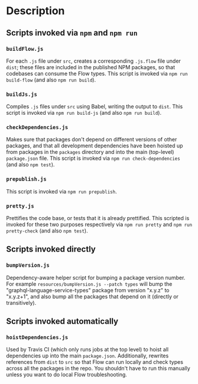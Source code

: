 # Description

## Scripts invoked via `npm` and `npm run`

### `buildFlow.js`

For each `.js` file under `src`, creates a corresponding `.js.flow` file under `dist`; these files are included in the published NPM packages, so that codebases can consume the Flow types. This script is invoked via `npm run build-flow` (and also `npm run build`).

### `buildJs.js`

Compiles `.js` files under `src` using Babel, writing the output to `dist`. This script is invoked via `npm run build-js` (and also `npm run build`).

### `checkDependencies.js`

Makes sure that packages don't depend on different versions of other packages, and that all development dependencies have been hoisted up from packages in the `packages` directory and into the main (top-level) `package.json` file. This script is invoked via `npm run check-dependencies` (and also `npm test`).

### `prepublish.js`

This script is invoked via `npm run prepublish`.

### `pretty.js`

Prettifies the code base, or tests that it is already prettified. This scripted is invoked for these two purposes respectively via `npm run pretty` and `npm run pretty-check` (and also `npm test`).

## Scripts invoked directly

### `bumpVersion.js`

Dependency-aware helper script for bumping a package version number. For example `resources/bumpVersion.js --patch types` will bump the "graphql-language-service-types" package from version "x.y.z" to "x.y.z+1", and also bump all the packages that depend on it (directly or transitively).

## Scripts invoked automatically

### `hoistDependencies.js`

Used by Travis CI (which only runs jobs at the top level) to hoist all dependencies up into the main `package.json`. Additionally, rewrites references from `dist` to `src` so that Flow can run locally and check types across all the packages in the repo. You shouldn't have to run this manually unless you want to do local Flow troubleshooting.
